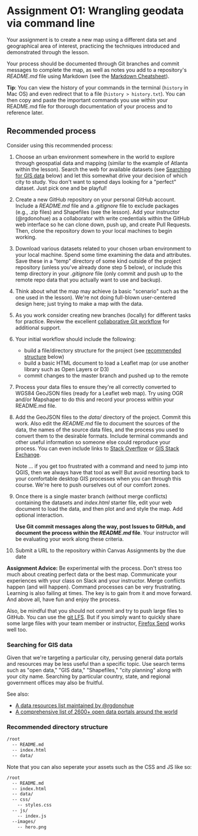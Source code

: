 # Assignment O1: Wrangling geodata via command line

Your assignment is to create a new map using a different data set and geographical area of interest, practicing the techniques introduced and demonstrated through the lesson.

Your process should be documented through Git branches and commit messages to complete the map, as well as notes you add to a repository's _README.md_ file using Markdown (see the [Markdown Cheatsheet](https://github.com/adam-p/markdown-here/wiki/Markdown-Cheatsheet)).

**Tip**: You can view the history of your commands in the terminal (`history` in Mac OS) and even redirect that to a file (`history > history.txt`). You can then copy and paste the important commands you use within your README.md file for thorough documentation of your process and to reference later.

## Recommended process

Consider using this recommended process:

1. Choose an urban environment somewhere in the world to explore through geospatial data and mapping (similar to the example of Atlanta within the lesson). Search the web for available datasets (see [Searching for GIS data](#searching-for-gis-data) below) and let this somewhat drive your decision of which city to study. You don't want to spend days looking for a "perfect" dataset. Just pick one and be playful!
2. Create a new GitHub repository on your personal GitHub account. Include a _README.md_ file and a _.gitignore_ file to exclude packages (e.g., .zip files) and Shapefiles (see the lesson). Add your instructor (@rgdonohue) as a collaborator with write credentials within the GitHub web interface so he can clone down, push up, and create Pull Requests. Then, clone the repository down to your local machines to begin working.
3. Download various datasets related to your chosen urban environment to your local machine. Spend some time examining the data and attributes. Save these in a "temp" directory of some kind outside of the project repository (unless you've already done step 5 below), or include this temp directory in your _.gitignore_ file (only commit and push up to the remote repo data that you actually want to use and backup).
4. Think about what the map may achieve (a basic "scenario" such as the one used in the lesson). We're not doing full-blown user-centered design here; just trying to make a map with the data.
5. As you work consider creating new branches (locally) for different tasks for practice. Review the excellent [collaborative Git workflow](http://vallandingham.me/git-workflow.html) for additional support.
6. Your initial workflow should include the following:

   - build a file/directory structure for the project (see [recommended structure](#recommended-directory-structure) below)
   - build a basic HTML document to load a Leaflet map (or use another library such as Open Layers or D3)
   - commit changes to the master branch and pushed up to the remote

7. Process your data files to ensure they're all correctly converted to WGS84 GeoJSON files (ready for a Leaflet web map). Try using OGR and/or Mapshaper to do this and record your process within your README.md file.
8. Add the GeoJSON files to the _data/_ directory of the project. Commit this work. Also edit the _README.md_ file to document the sources of the data, the names of the source data files, and the process you used to convert them to the desirable formats. Include terminal commands and other useful information so someone else could reproduce your process. You can even include links to [Stack Overflow](https://stackoverflow.com/questions/tagged/git-commands) or [GIS Stack Exchange](https://gis.stackexchange.com/).

   Note ... if you get too frustrated with a command and need to jump into QGIS, then we always have that tool as well! But avoid resorting back to your comfortable desktop GIS processes when you can through this course. We're here to push ourselves out of our comfort zones.

9. Once there is a single master branch (without merge conflicts) containing the datasets and _index.html_ starter file, edit your web document to load the data, and then plot and and style the map. Add optional interaction.

   **Use Git commit messages along the way, post Issues to GitHub, and document the process within the _README.md_ file**. Your instructor will be evaluating your work along these criteria.

10. Submit a URL to the repository within Canvas Assignments by the due date

**Assignment Advice:** Be experimental with the process. Don't stress too much about creating perfect data or the best map. Communicate your experiences with your class on Slack and your instructor. Merge conflicts happen (and will happen). Command processes can be very frustrating. Learning is also failing at times. The key is to gain from it and move forward. And above all, have fun and enjoy the process.

Also, be mindful that you should not commit and try to push large files to GitHub. You can use the [git LFS](https://git-lfs.github.com/). But if you simply want to quickly share some large files with your team member or instructor, [Firefox Send](https://send.firefox.com/) works well too.

### Searching for GIS data

Given that we're targeting a particular city, perusing general data portals and resources may be less useful than a specific topic. Use search terms such as "open data," "GIS data," "Shapefiles," "city planning" along with your city name. Searching by particular country, state, and regional government offices may also be fruitful.

See also:

- [A data resources list maintained by @rgdonohue](https://github.com/rgdonohue/resources#data-sources)
- [A comprehensive list of 2600+ open data portals around the world](https://www.opendatasoft.com/a-comprehensive-list-of-all-open-data-portals-around-the-world/)

### Recommended directory structure

```bash
/root
  -- README.md
  -- index.html
  -- data/
```

Note that you can also seperate your assets such as the CSS and JS like so:


```bash
/root
  -- README.md
  -- index.html
  -- data/
  -- css/
    -- styles.css
  -- js/
    -- index.js
  --images/
    -- hero.png 
```